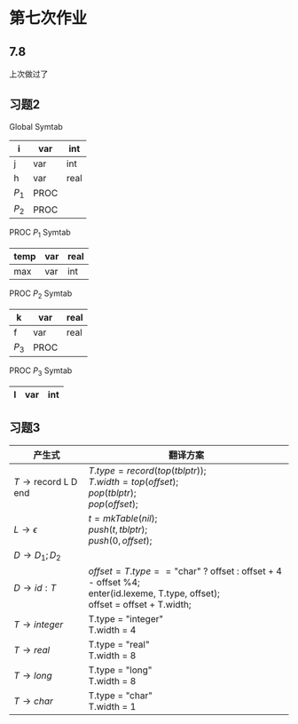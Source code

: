# 第七次作业

## 7.8

上次做过了

## 习题2

Global Symtab

| i     | var  | int  |
| ----- | ---- | ---- |
| j     | var  | int  |
| h     | var  | real |
| $P_1$ | PROC |      |
| $P_2$ | PROC |      |

PROC $P_1$ Symtab

| temp | var  | real |
| ---- | ---- | ---- |
| max  | var  | int  |

PROC $P_2$ Symtab

| k     | var  | real |
| ----- | ---- | ---- |
| f     | var  | real |
| $P_3$ | PROC |      |

PROC $P_3$ Symtab

| l    | var  | int  |
| ---- | ---- | ---- |

## 习题3

| 产生式                               | 翻译方案                                                     |
| ------------------------------------ | ------------------------------------------------------------ |
| $T\rightarrow \text{record L D end}$ | $T.type=record(top(tblptr));$​​​​<br />$T.width=top(offset);$​​​​<br />$pop(tblptr);$​​​<br />$pop(offset);$​​​ |
| $L\rightarrow \epsilon$              | $t=mkTable(nil);$<br />$push(t,tblptr);$<br />$push(0,offset);$ |
| $D\rightarrow D_1;D_2$               |                                                              |
| $D\rightarrow id:T$                  | $offset=T.type==\text{"char" ? offset : offset + 4  - offset \% 4;}$​​​​<br />$\text{enter(id.lexeme, T.type, offset);}$​<br />$\text{offset = offset + T.width;}$​​​​​​ |
| $T\rightarrow integer$               | $\text{T.type = "integer"}$​<br />$\text{T.width = 4}$​        |
| $T\rightarrow real$                  | $\text{T.type = "real"}$​​<br />$\text{T.width = 8}$​​           |
| $T\rightarrow long$                  | $\text{T.type = "long"}$​​<br />$\text{T.width = 8}$​​           |
| $T\rightarrow char$                  | $\text{T.type = "char"}$​<br />$\text{T.width = 1}$​           |

